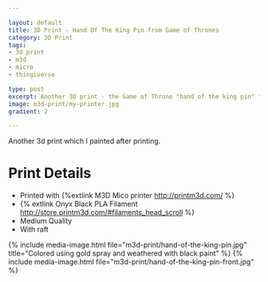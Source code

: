 ```yaml
---

layout: default
title: 3D Print - Hand Of The King Pin from Game of Thrones
category: 3D Print
tags:
- 3d print
- m3d
- micro
- thingiverse

type: post
excerpt: Another 3D print - the Game of Throne "hand of the king pin" from <a href="http://www.thingiverse.com/thing:630577">thingiverse</a>  
image: m3d-print/my-printer.jpg
gradient: 2

---
```


Another 3d print which I painted after printing.

# Print Details

* Printed with {%extlink M3D Mico printer http://printm3d.com/ %}
* {% extlink Onyx Black PLA Filament http://store.printm3d.com/#filaments_head_scroll %} 
* Medium Quality
* With raft

{% include media-image.html file="m3d-print/hand-of-the-king-pin.jpg" title="Colored using gold spray and weathered with black paint" %}
{% include media-image.html file="m3d-print/hand-of-the-king-pin-front.jpg" %}